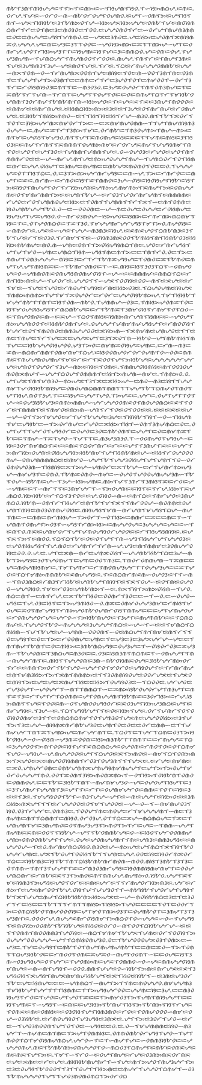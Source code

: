 ᜈᜀᜎᜂᜈᜎᜈᜐᜌᜌᜇᜎᜎᜅᜎᜇᜈᜅᜇᜑᜎᜐᜌᜈᜎᜐᜏۦᜎᜑᜐᜅᜈᜊᜌۦᜇᜈᜇۦᜏᜆᜌۦᜎᜉᜇᜑᜏᜆᜏᜑᜈᜑᜈᜀᜏᜆᜏᜌᜎᜏᜌᜈᜏۦᜇᜌᜎᜑᜏᜈᜎᜅᜇᜌᜎᜐᜎᜈᜎᜑᜌᜁᜎᜐᜐᜀᜇᜂᜎᜀᜈᜅᜏᜎᜌᜑᜐᜅᜌᜁᜐᜅᜌᜌᜇᜏᜈᜀᜎᜉᜇᜈᜏᜐᜈᜊᜈᜆᜎᜆᜇᜏᜎᜈᜇᜂᜇᜈᜏᜂᜏᜇᜎᜏᜏۦᜇᜌᜌᜏᜈᜏᜎᜆᜇᜑᜏᜆᜌᜎᜈᜉᜈᜂᜈᜈᜇᜏᜇᜇᜈᜌᜌᜇᜌᜐᜎᜋᜈᜈᜏۦᜇᜑᜌᜁᜇᜂᜈᜏᜇۦᜌᜇᜐᜅᜇᜌᜏᜈᜎᜁᜈᜐᜈᜁᜏۦᜌᜌᜌۦᜌᜇᜈᜇᜌᜂᜇᜂᜎᜎᜏᜏᜇᜑᜌᜏᜐᜅᜈᜅᜇᜁᜎᜎᜈᜅᜌᜑᜌᜎᜇᜏᜈᜆᜌۦᜌᜏᜎᜆᜐᜅᜌᜂᜎᜎᜇᜐᜌᜈᜇᜐᜎᜉᜇᜂᜇᜈᜈᜊᜏۦᜌᜇᜏᜈᜇᜏᜌۦᜎᜌᜌᜂᜈᜌᜈᜑᜎᜉᜈᜊᜌᜆᜎᜈᜌᜈᜏᜏᜎᜆᜏᜏᜇۦᜈᜌᜌۦᜎᜈᜎᜆᜇᜎᜈᜌᜎᜂᜈᜇᜎᜉᜇᜂᜌᜈᜈᜂᜎᜂᜌᜑᜌᜇᜈᜏᜎᜉᜇۦᜎᜆᜇۦᜎᜊᜇᜆᜈᜉᜌᜌᜏᜈᜈᜀᜇᜌᜌᜑᜈᜁᜎᜏᜈᜑᜏᜑᜎᜆᜈᜌᜈᜁᜏᜏᜈᜎᜌᜇᜈᜐᜇᜎᜏᜇᜈᜑᜏᜏᜎᜂᜈᜎᜈᜇᜏᜂᜈᜎᜇᜎᜌᜌᜎᜉᜎᜅᜏᜂᜈᜎᜇᜇᜈᜈᜇᜆᜎᜆᜇᜂᜌᜏᜎᜏᜎᜇᜈᜋᜏᜏᜎᜑᜏᜆᜎᜂᜎᜆᜇᜆᜏᜐᜈᜐᜏᜂᜇᜈᜎᜎᜇᜑᜈᜂᜏᜂᜏۦᜇᜂᜌᜁᜏᜌᜏᜆᜎᜈᜎᜏᜈᜂᜈᜉᜇᜎᜇᜁᜈᜀᜎᜆᜎᜉᜈᜑᜎᜆᜈᜎᜇᜌᜌᜎᜎᜏᜌᜎᜏᜇᜇᜏᜇᜈᜈᜌᜎᜊᜎᜆᜎᜋᜐᜀᜏᜌᜈᜈᜎᜂᜏᜆᜈᜉᜎᜀᜈᜀᜈᜎᜈᜑᜐᜅᜌᜏᜇᜎᜇᜌᜇᜁᜎᜁᜇᜂᜈᜌᜎᜈᜏᜏᜏᜇᜇᜈᜈᜋᜇᜇᜈᜆᜈᜌᜇۦᜇᜐᜈᜊᜐᜅᜈᜅᜇᜂᜇᜇᜎᜂᜌᜇᜏᜎᜈᜆᜈᜉᜇᜆᜏᜈᜌᜌᜇۦᜇᜂᜐᜀᜎᜈᜐᜅᜈᜈᜏᜑᜇᜎᜎᜐᜎᜐᜇᜐᜎᜆᜌᜑᜈᜂᜏۦᜈᜎᜎᜀᜎᜁᜏᜆᜎᜎᜏᜎᜇᜂᜐᜅᜌᜆᜈᜁᜈᜋᜏᜆᜎᜅᜇᜑᜇᜁᜈᜋᜈᜌᜏᜈᜈᜑᜎᜎᜌᜎᜈᜉᜈᜐᜈᜂᜏᜌᜌᜑᜇۦᜈᜉᜇᜁᜎᜆᜎᜂᜈᜅᜎᜋᜇۦᜏᜆᜈᜀᜇᜎᜈᜂᜏᜌᜈᜅᜎᜈᜌᜑᜈᜅᜇᜈᜎᜋᜇᜌᜏᜐᜎᜋᜌᜂᜏۦᜈᜎᜎᜉᜎᜁᜈᜏᜈᜌᜇᜐᜇᜁᜇᜎᜎᜉᜈᜇᜈᜐᜇᜂᜎᜐᜏᜂᜇᜇᜈᜉᜎᜆᜈᜎᜎᜁᜈᜈᜈᜎᜏᜌᜈᜅᜈᜋᜇᜆᜏᜆᜌᜁᜈᜉᜎᜉᜌᜐᜈᜋᜎᜈᜎᜏᜇᜌᜏᜎᜇᜌᜎᜂᜏᜇᜎᜌᜈᜈᜎᜉᜈᜈᜎᜉᜇۦᜏᜑᜏᜌᜏᜂᜇᜆᜌᜏᜇᜌᜏᜎᜈᜎᜈᜈᜈᜆᜏᜇᜇᜑᜌᜑᜈᜆᜌۦᜈᜎᜌᜇᜈᜅᜌᜏᜌᜌᜎᜈᜌᜑᜎᜌᜈᜊᜏᜆᜎᜏᜎᜐᜈᜇᜈᜆᜇᜌᜌۦᜏᜐᜌᜎᜇᜂᜈᜌᜇᜈᜌᜈᜇᜇᜈᜀᜌᜁᜈᜏᜈᜏᜎᜏᜇᜇᜏۦᜎᜌᜌᜌᜌᜁᜏᜎᜎᜐᜎᜊᜇۦᜏۦᜇᜂᜎᜅᜈᜅᜌᜆᜈᜆᜌᜐᜇᜇᜈᜑᜌۦᜎᜅᜇᜆᜈᜆᜏᜇᜇᜈᜌᜎᜇᜁᜇۦᜈᜆᜈᜑᜇᜆᜈᜏᜇᜐᜎᜁᜎᜈᜈᜏᜇᜂᜌᜑᜏᜐᜇᜐᜏᜐᜌᜎᜐᜀᜇᜐᜎᜅᜇᜐᜏᜎᜈᜉᜌᜎᜏᜆᜎᜆᜐᜅᜌᜈᜇᜌᜈᜅᜌۦᜈᜋᜈᜅᜎᜁᜈᜌᜎᜅᜇᜏᜈᜌᜌᜈᜇᜏᜎᜋᜈᜆᜈᜈᜎᜅᜇᜇᜌᜈᜎᜀᜌᜑᜇᜆᜏᜂᜎᜉᜏᜆᜈᜆᜌᜈᜎᜇᜈᜈᜈᜈᜇᜆᜌᜏᜇᜆᜏᜎᜌᜈᜈᜏᜌᜇᜐᜅᜇᜎᜏᜈᜎᜎᜌᜈᜈᜎᜎᜆᜎᜁᜎᜑᜇᜈᜎᜏᜈᜈᜇᜐᜏᜌᜈᜀᜌᜌᜎᜀᜏۦᜏᜑᜇᜑᜏᜏᜏᜈᜇᜑᜌᜑᜈᜇᜏᜌᜇᜏᜌᜌᜇᜆᜏᜐᜈᜌᜇᜐᜌᜂᜌᜎᜌᜁᜌᜐᜏۦᜏᜑᜈᜆᜏᜂᜈᜏᜌᜑᜐᜅᜌᜏᜇᜐᜈᜅᜇᜆᜈᜆᜈᜅᜈᜊᜈᜋᜎᜐᜇᜎᜇۦᜏᜎᜌᜏᜈᜊᜏᜇᜎᜁᜎᜂᜏۦᜎᜋᜌᜌᜈᜆᜌᜆᜌᜐᜎᜋᜎᜅᜏۦᜈᜌᜏᜐᜇᜑᜈᜈᜏᜆᜇۦᜌᜁᜇᜑᜌᜇᜎᜌᜌᜑᜈᜂᜈᜂᜇᜐᜌۦᜇᜁᜈᜁᜌᜏᜎᜊᜈᜀᜈᜂᜇᜂᜎᜀᜎᜉᜇᜆᜎᜇᜏᜂᜏۦᜎᜆᜈᜋᜎᜎᜇᜑᜏᜐᜈᜂᜈᜁᜏᜏᜎᜀᜈᜐᜎᜈᜎᜐᜈᜀᜏᜂᜇᜐᜐᜅᜈᜀᜈᜌᜇᜈᜏۦᜈᜑᜌᜈᜇᜏᜈᜎᜎᜅᜏᜐᜌᜐᜈᜊᜎᜈᜇۦᜌᜏᜇᜆᜈᜆᜌᜐᜎᜌᜎᜉᜎᜋᜏᜑᜌᜈᜇᜌᜈᜊᜎᜐᜈᜑᜌᜐᜎᜈᜇᜈᜎᜅᜇᜇᜎᜈᜎᜆᜏۦᜏᜇᜎᜅᜇᜈᜈᜉᜎᜏᜈᜂᜌᜌᜌᜑᜈᜐᜇᜂᜇᜆᜎᜆᜎᜀᜈᜁᜌᜐᜌᜇᜎᜏᜈᜏᜇᜁᜎᜀᜈᜏᜇᜈᜌᜎᜌۦᜌᜎᜈᜐᜈᜁᜇᜑᜎᜀᜈᜆᜏᜈᜏᜇᜎᜑᜇۦᜈᜐᜇᜐᜎᜂᜏᜂᜎᜊᜎᜑᜏᜈᜌᜏᜌᜇᜏᜑᜌᜈᜈᜏᜈᜁᜏᜈᜌᜐᜈᜏᜈᜉᜏᜐᜎᜑᜌᜑᜇᜇᜈᜈᜈᜉᜇᜈᜈᜊᜎᜊᜇᜆᜈᜎᜐᜅᜈᜇᜌᜑᜎᜉᜏᜆᜇۦᜌᜌᜏᜎᜎᜑᜌᜁᜎᜏᜏᜐᜇᜏᜏᜑᜈᜎᜇᜁᜌᜇᜇᜆᜎᜋᜇᜑᜎᜌᜇᜎᜌᜏᜇᜆᜈᜏᜌᜎᜌᜐᜇᜆᜈᜇᜐᜅᜏᜂᜇۦᜎᜊᜌᜏᜌᜈᜇᜐᜌᜁᜎᜈᜈᜅᜈᜈᜈᜅᜎᜌᜎᜋᜎᜁᜏᜌᜏᜆᜇᜆᜏᜆᜇᜌᜌᜏᜐᜀᜈᜅᜌۦᜎᜋᜎᜐᜐᜀᜎᜋᜌᜆᜈᜀᜎᜎᜈᜎᜇᜐᜎᜏᜈᜑᜈᜀᜏۦᜎᜌᜈᜈᜌᜑᜏᜂᜇۦᜎᜈᜐᜅᜌᜏᜈᜁᜎᜏᜇᜐᜎᜋᜏᜌᜏᜐᜌᜐᜎᜆᜈᜊᜈᜀᜌᜇᜇᜆᜎᜀᜈᜁᜎᜂᜈᜋᜏᜐᜎᜆᜈᜋᜎᜏᜎᜊᜏᜑᜇᜎᜈᜌᜏᜈᜏᜇᜈᜑᜇᜁᜌᜑᜎᜊᜏᜎᜈᜐᜇᜐᜈᜅᜈᜆᜌᜈᜎᜐᜈᜇᜇᜑᜌᜏᜌᜎᜈᜅᜌᜌᜈᜏᜏᜎᜇᜐᜈᜀᜏᜈᜎᜉᜇۦᜏᜌᜌᜌᜎᜉᜈᜋᜈᜉᜌᜐᜌᜎᜇᜆᜈᜏᜏᜐᜎᜀᜌᜆᜇᜏᜎᜎᜈᜏᜈᜏᜇᜈᜈᜂᜌᜌᜏᜏᜇᜁᜐᜅᜈᜑᜎᜁᜈᜋᜈᜇᜌᜈᜌᜏᜇᜎᜎᜇᜈᜇᜎᜈᜌᜇᜎᜆᜎᜌᜇᜁᜇᜌᜌᜁᜌᜎᜇᜂᜎᜁᜏᜎᜈᜑᜐᜀᜏᜑᜌᜎᜈᜀᜈᜐᜎᜈᜎᜌᜇᜇᜐᜀᜌᜌᜏᜐᜌᜏᜏۦᜌᜂᜎᜅᜏᜇᜈᜋᜈᜁᜏᜐᜌᜁᜌᜈᜇۦᜇᜆᜈᜑᜈᜂᜇᜁᜈᜑᜈᜊᜈᜆᜈᜈᜎᜏᜈᜋᜈᜋᜎᜊᜌۦᜇᜐᜏᜏᜈᜌᜏᜆᜏᜆᜏᜌᜈᜎᜏᜑᜏᜏᜇᜈᜈᜈᜇᜎᜈᜉᜌᜈᜏᜌᜈᜉᜎᜋᜇᜆᜇᜆᜎᜁᜏᜏᜎᜌᜎᜅᜐᜀᜌᜇᜌᜌᜌᜌᜌᜆᜌᜆᜌᜇᜌᜈᜏᜎᜏᜌᜏᜆᜎᜂᜌᜑᜈᜅᜇᜐᜇᜎᜏᜈᜇۦᜎᜈᜈᜌᜏᜐᜈᜐᜇᜈᜎᜏᜏᜂᜏᜌᜈᜏᜈᜁᜈᜉᜎᜑᜌᜌᜎᜊᜏᜌᜎᜏᜈᜈᜈᜎᜇᜐᜎᜅᜈᜌᜈᜑᜈᜋᜇۦᜎᜈᜈᜅᜏۦᜏۦᜌᜎᜌᜁᜎᜈᜎᜋᜈᜂᜏᜑᜈᜅᜌᜁᜎᜂᜎᜁᜇᜁᜐᜅᜌᜑᜇᜈᜏᜑᜈᜂᜇᜐᜎᜎᜌᜌᜈᜋᜎᜉᜏᜐᜐᜀᜈᜐᜌᜇᜏᜈᜏᜌᜈᜊᜈᜈᜎᜈᜈᜎᜎᜎᜌᜌᜎᜀᜎᜊᜈᜉᜏᜎᜈᜏᜎᜌᜎᜐᜌۦᜈᜏᜎᜂᜌۦᜎᜇᜇᜐᜌᜇᜌᜌᜎᜌᜏۦᜎᜅᜌᜁᜇۦᜌᜆᜇۦᜏᜌᜎᜌᜎᜎᜏᜎᜌᜑᜇᜏᜌᜂᜐᜀᜌᜂᜇᜈᜈᜅᜈᜈᜌᜑᜌᜆᜌᜌᜏᜏᜈᜁᜏᜎᜈᜏᜌᜏᜈᜊᜇᜁᜎᜎᜏᜆᜇᜎᜈᜈᜈᜎᜇᜎᜈᜋᜏᜇᜈᜅᜈᜑᜌᜈᜎᜆᜎᜏᜇᜏᜎᜏᜏᜇᜇۦᜇᜇᜇᜁᜇᜇᜌᜑᜌᜑᜏᜎᜎᜅᜎᜋᜌᜏᜇᜆᜎᜉᜎᜀᜌᜌᜇᜂᜌᜇᜎᜐᜐᜀᜎᜐᜎᜑᜏᜑᜎᜐᜌᜈᜎᜋᜇᜌᜐᜀᜇᜑᜎᜅᜏᜆᜈᜉᜇᜆᜌᜏᜇᜁᜐᜅᜎᜐᜎᜑᜏᜈᜎᜂᜈᜉᜈᜊᜇᜏᜇۦᜏᜌᜎᜉᜎᜎᜌᜆᜏᜎᜌᜐᜏᜆᜇᜏᜌᜏᜇᜂᜏᜇᜈᜀᜏᜈᜎᜇᜌᜌᜎᜇᜏᜇᜈᜋᜈᜁᜎᜀᜇᜇᜎᜈᜌᜑᜎᜁᜎᜌᜏᜑᜎᜉᜎᜎᜇۦᜈᜂᜌᜂᜈᜂᜏۦᜎᜑᜏᜏᜈᜌᜏᜎᜌᜐᜌᜑᜇᜐᜇᜂᜏᜆᜈᜋᜈᜊᜎᜁᜇᜇᜈᜁᜎᜊᜏᜆᜈᜆᜇᜆᜇᜇᜌᜎᜎᜂᜈᜉᜎᜁᜇᜇᜌᜆᜎᜅᜈᜆᜐᜅᜏᜌᜈᜇᜏᜐᜌᜌᜐᜅᜐᜀᜈᜋᜎᜌᜎᜐᜈᜀᜈᜇᜌᜑᜇᜐᜎᜆᜏᜌᜏᜏᜏᜈᜌᜑᜏᜈᜌᜈᜈᜈᜈᜊᜇᜇᜈᜋᜏᜑᜌᜌᜎᜀᜎᜌᜌᜂᜏᜐᜌᜎᜌᜎᜌᜈᜎᜎᜏᜑᜏᜆᜏᜈᜏᜌᜏᜂᜈᜑᜎᜐᜈᜐᜇᜁᜎᜅᜌᜑᜌᜈᜏᜆᜇᜁᜎᜀᜌᜑᜇᜆᜎᜉᜈᜆᜈᜅᜌᜂᜌᜑᜈᜋᜌᜂᜎᜇᜏᜈᜏۦᜎᜀᜈᜁᜏᜈᜏᜑᜈᜋᜇᜑᜏᜌᜏᜎᜌᜏᜏᜌᜈᜌᜌᜂᜈᜑᜎᜀᜎᜏᜌᜑᜐᜀᜈᜇᜌᜑᜎᜂᜌᜑᜐᜅᜌᜈᜇۦᜈᜅᜎᜉᜎᜂᜈᜆᜎᜂᜈᜐᜎᜁᜇᜆᜏᜇᜌᜑᜌᜈᜇᜇᜎᜑᜈᜆᜎᜎᜇᜂᜈᜋᜌᜆᜎᜑᜎᜅᜏᜌᜈᜇᜇᜐᜎᜇᜎᜆᜌۦᜐᜅᜎᜁᜌۦᜈᜊᜏۦᜐᜅᜐᜀᜇᜆᜎᜊᜎᜂᜎᜏᜇᜇᜌۦᜏᜐᜏᜑᜈᜑᜇᜈᜎᜊᜇᜎᜈᜆᜌᜏᜇᜂᜈᜌᜈᜊᜏۦᜐᜀᜈᜑᜏᜈᜎᜆᜎᜐᜌᜆᜇᜈᜎᜀᜎᜋᜎᜁᜎᜎᜈᜆᜏᜏᜌᜑᜈᜏᜈᜈᜇᜏᜌᜌᜈᜎᜈᜐᜇᜈᜏᜂᜏᜈᜈᜉᜏᜐᜇۦᜈᜐᜌᜐᜎᜋᜈᜑᜈᜆᜌᜈᜎᜋᜌᜐᜎᜊᜌᜑᜈᜌᜎᜈᜇᜑᜇᜈᜈᜇᜈᜆᜈᜐᜌᜑᜎᜅᜏᜆᜎᜑᜏᜎᜐᜅᜇᜈᜈᜆᜇᜁᜇᜇᜈᜇᜎᜑᜎᜌᜈᜈᜎᜏᜈᜌᜎᜅᜏᜂᜎᜑᜌᜐᜎᜆᜈᜅᜐᜅᜇᜈᜌᜌᜏᜌᜇᜂᜌᜌᜌᜇᜌᜇᜇᜑᜎᜇᜈᜎᜏۦᜈᜁᜇᜌᜈᜋᜏᜆᜎᜌᜎᜉᜈᜏᜌᜐᜏᜆᜌᜏᜏᜇᜇᜆᜎᜐᜌᜐᜈᜐᜇۦᜇᜌᜎᜁᜎᜅᜎᜇᜈᜏᜏۦᜎᜊᜎᜊᜎᜀᜇᜏᜇᜏᜎᜌᜎᜎᜈᜑᜌᜂᜎᜐᜌᜆᜌᜎᜌᜌᜏᜂᜇᜇᜌᜏᜈᜐᜌᜐᜎᜎᜌۦᜈᜏᜇᜆᜌᜈᜎᜆᜎᜆᜈᜑᜌۦᜌᜂᜇᜈᜎᜈᜈᜋᜇᜂᜏᜈᜌᜆᜏᜐᜇᜏᜏۦᜏۦᜌۦᜇۦᜌᜎᜇᜁᜈᜑᜈᜆᜇᜌᜈᜁᜏᜐᜎᜑᜌᜌᜈᜀᜐᜀᜎᜊᜇᜂᜌᜑᜈᜀᜎᜅᜌᜐᜇᜂᜏᜎᜌᜏᜈᜉᜎᜇᜌᜈᜇᜏᜏᜎᜈᜂᜇۦᜎᜈᜏᜆᜏᜈᜈᜌᜈᜑᜎᜁᜈᜇᜇᜌᜇᜈᜏᜌᜈᜐᜈᜋᜇۦᜎᜋᜎᜌᜈᜆᜇᜆᜎᜈᜏᜈᜌᜂᜌᜆᜎᜎᜏᜌᜌᜂᜌᜇᜇᜁᜎᜌᜏᜇᜎᜊᜎᜋᜈᜅᜈᜈᜈᜀᜇᜁᜈᜉᜌᜐᜇۦᜎᜇᜈᜊᜈᜆᜈᜁᜈᜑᜏᜌᜏᜂᜇᜎᜎᜑᜈᜑᜎᜈᜏᜂᜈᜊᜇᜆᜈᜂᜎᜆᜐᜀᜇᜌᜈᜀᜌᜎᜈᜐᜎᜇᜎᜁᜎᜏᜌᜑᜇᜏᜎᜈᜇᜏᜌᜏᜏᜑᜌᜌᜏᜐᜏۦᜎᜋᜇᜆᜏᜂᜇᜌᜈᜀᜈᜅᜎᜑᜇۦᜈᜁᜎᜐᜎᜁᜈᜅᜏᜐᜈᜑᜎᜉᜏۦᜈᜊᜇᜈᜎᜑᜇᜈᜎᜆᜌۦᜇᜁᜎᜀᜎᜐᜏᜇᜏᜏᜈᜆᜎᜂᜏᜇᜇᜑᜎᜑᜏۦᜇᜑᜏᜌᜏᜑᜌᜐᜇᜎᜌۦᜏᜂᜇᜐᜎᜇᜎᜅᜌᜂᜈᜐᜏᜑᜏۦᜈᜁᜇᜏᜈᜋᜏᜌᜌᜂᜈᜋᜇᜆᜈᜐᜎᜋᜏᜌᜇᜁᜏᜎᜈᜆᜌᜐᜎᜆᜈᜅᜌᜏᜈᜀᜏᜌᜈᜆᜏᜐᜎᜈᜈᜌᜇᜇᜇᜌᜎᜉᜈᜌᜏᜌᜇᜆᜏᜈᜌᜌᜏᜆᜌᜇᜌᜆᜏᜑᜎᜅᜐᜀᜈᜌᜏᜇᜎᜂᜌᜎᜇᜈᜌᜈᜈᜀᜇᜇᜎᜊᜈᜊᜈᜉᜇۦᜎᜌᜌᜏᜎᜀᜏᜑᜈᜌᜌᜌᜇᜂᜌᜌᜌᜎᜈᜊᜇᜑᜌᜑᜎᜑᜇᜇᜎᜋᜈᜊᜎᜊᜈᜐᜈᜑᜎᜉᜎᜀᜌᜇᜌᜑᜌᜈᜈᜑᜏᜏᜏᜈᜎᜑᜏᜇᜈᜊᜌᜎᜈᜎᜈᜋᜇᜈᜎᜆᜎᜎᜏᜇᜌᜐᜎᜇᜏᜇᜎᜅᜇᜆᜏᜏᜈᜌᜇᜌᜈᜇᜎᜇᜌᜂᜇᜂᜇᜂᜌᜁᜌᜆᜌᜑᜌᜇᜇᜎᜈᜎᜈᜉᜎᜀᜈᜎᜇᜏᜇᜈᜐᜅᜇᜂᜈᜀᜈᜊᜌᜐᜇᜏᜌᜂᜌᜇᜎᜑᜏᜐᜏᜆᜏᜂᜇᜁᜌᜂᜈᜑᜎᜀᜌᜏᜈᜇᜎᜂᜈᜊᜌᜇᜈᜂᜏᜇᜇۦᜏᜂᜇᜐᜈᜂᜈᜎᜈᜊᜈᜇᜎᜑᜏᜈᜌᜌᜎᜎᜈᜑᜈᜌᜌᜆᜈᜎᜇۦᜈᜐᜎᜎᜌᜌᜏᜈᜇᜂᜈᜑᜈᜀᜏᜐᜈᜁᜏᜌᜇᜂᜐᜀᜌᜆᜈᜅᜏᜆᜎᜆᜇᜇᜈᜈᜎᜅᜏᜆᜎᜀᜎᜌᜏᜑᜌᜌᜎᜏᜎᜋᜏᜆᜏᜇᜌᜐᜏᜌᜎᜇᜎᜆᜈᜆᜈᜌᜇᜈᜎᜋᜈᜂᜐᜅᜎᜅᜎᜁᜈᜎᜈᜈᜈᜅᜇᜎᜎᜂᜏᜈᜈᜐᜏᜌᜇᜏᜏᜆᜌᜁᜇᜎᜌᜁᜏᜇᜈᜐᜎᜅᜇᜌᜇᜌᜇᜁᜈᜉᜎᜐᜇᜇᜐᜅᜎᜏᜌᜐᜏᜂᜇᜑᜎᜊᜏᜏᜇۦᜌᜆᜌᜏᜇᜆᜌᜂᜏᜌᜎᜑᜌᜏᜌᜆᜎᜑᜈᜎᜎᜈᜈᜊᜎᜑᜇᜁᜈᜅᜐᜀᜏᜌᜏᜆᜌᜎᜈᜂᜌᜎᜇᜈᜎᜁᜎᜂᜇᜆᜎᜌᜎᜆᜎᜊᜏᜈᜈᜇᜌᜎᜏᜈᜌᜌᜈᜎᜐᜀᜈᜁᜇᜂᜏᜆᜐᜅᜇᜆᜌۦᜐᜅᜈᜈᜎᜎᜌᜇᜎᜏᜏᜇᜈᜑᜏᜎᜌᜈᜏᜏᜌᜐᜏᜆᜇᜁᜏᜂᜌᜎᜐᜅᜌᜂᜈᜊᜇᜌᜎᜇᜈᜆᜌᜐᜇۦᜎᜂᜌᜑᜇۦᜎᜊᜎᜌᜐᜀᜌᜎᜎᜇᜏᜇᜐᜅᜎᜌᜇۦᜏᜆᜎᜉᜈᜆᜎᜏᜎᜏᜏᜐᜏᜏᜈᜋᜇᜂᜎᜎᜇᜏᜈᜊᜈᜊᜈᜋᜎᜏᜎᜌᜈᜂᜏᜎᜌᜁᜈᜇᜌᜌᜏᜏᜐᜅᜇᜂᜎᜉᜎᜅᜎᜂᜇᜌᜌᜑᜈᜐᜈᜁᜈᜆᜈᜀᜌᜂᜏᜇᜌᜈᜎᜏᜇᜏᜇᜇᜏᜆᜇᜈᜈᜑᜇᜎᜎᜉᜈᜉᜌᜆᜎᜈᜎᜁᜎᜌᜈᜅᜌᜇᜈᜆᜌᜆᜈᜎᜇۦᜎᜊᜏᜎᜇᜎᜌᜆᜎᜊᜈᜇᜏᜂᜎᜅᜐᜀᜏᜐᜌᜑᜏᜑᜏᜐᜈᜑᜌᜂᜈᜁᜏᜏᜈᜇᜐᜅᜈᜂᜈᜀᜎᜎᜈᜈᜎᜇᜇᜆᜈᜌᜌᜁᜎᜊᜇᜂᜌᜌᜏᜏᜎᜅᜈᜎᜏᜏᜇᜐᜎᜉᜎᜁᜈᜊᜈᜊᜌᜇᜏᜌᜏᜈᜇᜆᜈᜏᜎᜏᜇᜏᜎᜊᜈᜋᜎᜌᜏᜑᜌᜐᜌᜑᜌۦᜈᜌᜌᜏᜏᜇᜌᜎᜎᜊᜌᜏᜇᜁᜎᜅᜈᜏᜇᜑᜈᜋᜎᜊᜎᜏᜈᜅᜈᜅᜎᜁᜌᜏᜇᜁᜇᜈᜌᜏᜏᜐᜈᜈᜎᜆᜏᜂᜎᜏᜌᜂᜈᜎᜎᜎᜌᜁᜇۦᜇᜆᜌᜇᜈᜋᜈᜇᜇᜁᜏۦᜌᜈᜌᜆᜏᜈᜇᜏᜈᜀᜌᜈᜈᜁᜌᜈᜌᜐᜈᜋᜈᜌᜌᜎᜇᜌᜎᜅᜎᜅᜏᜌᜎᜋᜏᜆᜏᜌᜌᜌᜎᜈᜏۦᜏᜏᜎᜁᜏᜈᜎᜂᜐᜅᜈᜏᜈᜁᜈᜅᜎᜑᜏᜎᜐᜅᜎᜏᜐᜀᜈᜎᜏᜈᜏᜇᜏᜈᜈᜏᜌۦᜇᜇᜎᜀᜇᜂᜐᜀᜎᜈᜎᜑᜈᜉᜈᜋᜌᜂᜏᜑᜌᜇᜏᜌᜏᜌᜎᜐᜌᜎᜇᜂᜇᜂᜎᜉᜈᜉᜎᜌᜌᜈᜎᜂᜇᜌᜎᜎᜇᜆᜎᜇᜏᜌᜈᜋᜌᜆᜏᜇᜈᜈᜇᜎᜏᜎᜇᜐᜇᜂᜇᜇᜎᜂᜇۦᜎᜋᜌᜐᜏᜏᜎᜀᜎᜑᜈᜂᜎᜌᜌᜑᜌᜎᜇᜑᜈᜇᜌᜌᜎᜇᜐᜅᜏᜇᜇᜂᜈᜊᜐᜅᜈᜁᜌᜎᜎᜎᜇᜆᜌᜌᜏᜏᜇᜏᜎᜋᜎᜌᜏᜏᜇᜑᜌᜑᜏᜑᜎᜑᜈᜋᜈᜉᜏᜂᜎᜐᜏۦᜏᜂᜎᜆᜌᜆᜇۦᜏᜈᜈᜂᜇۦᜎᜏᜏᜌᜎᜈᜇᜈᜏᜌᜇᜆᜎᜋᜌᜌᜌᜈᜎᜑᜈᜇᜎᜂᜈᜌᜈᜇᜈᜎᜎᜊᜈᜈᜎᜇᜈᜐᜏۦᜏᜆᜏᜂᜌۦᜏᜎᜎᜊᜇᜁᜌᜑᜈᜊᜈᜊᜌᜇᜎᜁᜇᜎᜌᜈᜌᜈᜎᜋᜇᜂᜈᜌᜈᜏᜇᜏᜎᜈᜌᜂᜌᜂᜎᜅᜈᜏᜎᜅᜎᜆᜇᜌᜇᜑᜎᜈᜈᜑᜌᜌᜎᜈᜌᜈᜇᜁᜈᜇᜏᜏᜎᜎᜐᜀᜌᜑᜌᜎᜎᜀᜏᜈᜈᜀᜌᜇᜏᜑᜇᜐᜏᜎᜌᜆᜏᜏᜈᜈᜌᜌᜈᜅᜏᜈᜏᜏᜈᜀᜌᜎᜎᜌᜇۦᜏᜌᜇᜌᜏᜈᜌᜌᜈᜎᜎᜈᜇᜌᜈᜂᜇᜈᜈᜂᜌᜐᜇᜇᜈᜌᜌᜏᜌᜑᜎᜇᜏۦᜈᜆᜈᜋᜈᜊᜏᜐᜏۦᜈᜂᜏᜇᜌᜑᜈᜅᜌᜇᜌᜎᜈᜊᜎᜁᜎᜐᜎᜀᜏᜌᜌᜆᜌᜈᜇۦᜌᜁᜎᜀᜏᜌᜎᜏᜏᜐᜎᜀᜎᜎᜌᜈᜇᜌᜌۦᜏᜏᜇᜐᜇᜐᜏᜆᜈᜁᜏᜆᜎᜊᜇᜁᜐᜀᜈᜂᜇᜐᜎᜀᜎᜈᜎᜊᜐᜀᜈᜀᜈᜆᜈᜏᜈᜑᜈᜏᜏۦᜈᜐᜎᜂᜈᜀᜎᜂᜎᜂᜇᜏᜎᜈᜈᜑᜎᜈᜎᜂᜎᜉᜌᜎᜎᜁᜇᜆᜈᜂᜏᜂᜈᜆᜌᜐᜇᜐᜏᜈᜈᜐᜈᜋᜈᜋᜎᜇᜏᜏᜌᜌᜈᜊᜈᜆᜇᜆᜈᜀᜇᜁᜎᜂᜎᜅᜈᜏᜇᜈᜎᜈᜈᜉᜌۦᜈᜌᜈᜅᜏۦᜐᜀᜏۦᜌᜌᜎᜁᜎᜋᜇᜐᜈᜂᜎᜅᜌᜐᜇᜌᜏᜎᜏᜆᜇᜇᜈᜇᜌᜆᜇᜎᜎᜆᜈᜌᜏᜆᜐᜅᜈᜂᜇۦᜌᜆᜇᜆᜈᜅᜎᜇᜌᜁᜈᜆᜏᜏᜎᜀᜌۦᜏᜐᜎᜉᜎᜉᜌᜂᜏᜎᜎᜑᜈᜀᜐᜀᜎᜌᜏᜆᜌᜎᜌᜐᜎᜀᜎᜁᜎᜉᜌᜇᜈᜉᜎᜊᜐᜀᜐᜀᜈᜅᜐᜅᜌᜁᜇᜑᜌᜑᜈᜏᜐᜀᜈᜊᜇᜂᜇᜎᜇᜂᜏᜆᜎᜆᜇᜐᜇᜇᜎᜀᜎᜎᜎᜆᜈᜎᜎᜈᜐᜅᜎᜐᜐᜅᜎᜌᜏᜇᜇᜇᜇᜎᜏᜎᜇᜏᜏᜆᜎᜅᜇᜏᜈᜊᜐᜀᜏᜎᜈᜉᜏᜏᜏᜐᜇᜌᜎᜋᜏᜎᜈᜅᜏᜂᜎᜇᜏᜌᜈᜀᜏᜎᜇᜂᜈᜌᜎᜂᜎᜂᜌᜂᜈᜎᜇۦᜏᜏᜏᜆᜌۦᜈᜌᜌᜁᜈᜆᜏᜐᜈᜋᜎᜅᜈᜊᜏᜎᜏᜑᜌᜌᜇᜑᜏᜑᜎᜌᜌᜐᜎᜇᜈᜏᜐᜅᜏᜏᜈᜀᜎᜀᜐᜀᜌᜇᜈᜐᜏᜇᜏᜆᜏᜑᜈᜎᜏᜏᜎᜊᜐᜀᜌᜆᜌᜑᜇᜇᜎᜎᜏᜈᜈᜎᜈᜏᜏᜈᜈᜂᜎᜌᜏᜐᜇᜑᜈᜊᜎᜋᜈᜋᜎᜀᜌᜁᜎᜉᜈᜇᜏᜆᜎᜏᜏᜐᜎᜅᜏᜌᜌᜆᜏᜏᜌᜌᜌᜑᜌᜎᜎᜊᜈᜐᜏᜈᜌᜂᜏۦᜏᜇᜎᜀᜌᜏᜏᜏᜌᜁᜏᜂᜎᜏᜈᜅᜇᜑᜌᜂᜇۦᜎᜋᜇᜏᜌᜐᜎᜇᜈᜀᜎᜏᜎᜈᜌᜎᜈᜌᜈᜌᜈᜀᜎᜇᜇᜈᜇᜁᜏᜑᜎᜅᜎᜏᜈᜎᜎᜊᜌᜂᜐᜀᜏᜇᜇᜆᜈᜏᜏᜎᜏᜈᜇᜁᜌᜁᜏᜑᜈᜌᜎᜏᜏᜈᜎᜑᜇᜇᜏᜌᜇᜐᜎᜂᜈᜑᜏᜂᜌᜐᜌᜇᜏᜎᜌᜆᜇᜎᜌᜏᜈᜅᜈᜇᜌᜁᜎᜏᜈᜈᜏᜑᜏᜑᜌᜇᜈᜈᜌᜌᜏᜐᜈᜋᜈᜌᜇᜑᜈᜑᜈᜎᜌᜐᜎᜑᜏᜏᜏۦᜈᜈᜎᜉᜌᜇᜏᜑᜐᜀᜎᜅᜈᜇᜈᜆᜌᜁᜇᜁᜎᜂᜌᜐᜏᜐᜎᜁᜌᜐᜎᜈᜌᜁᜈᜋᜈᜉᜐᜀᜌᜎᜇᜁᜎᜐᜏᜇᜐᜀᜎᜑᜇᜂᜈᜇᜌᜂᜏᜆᜎᜀᜇᜌᜇᜐᜈᜌᜇᜇᜇᜑᜌᜈᜈᜊᜎᜑᜈᜌᜎᜅᜎᜎᜈᜇᜈᜏᜌᜌᜏۦᜈᜋᜌᜌᜈᜂᜎᜋᜐᜀᜌᜎᜌᜆᜎᜎᜎᜐᜈᜈᜇᜎᜎᜅᜌᜐᜌᜆᜏᜏᜇᜌᜌᜈᜇᜐᜇᜂᜌۦᜇᜇᜈᜂᜏᜐᜌᜂᜎᜆᜏᜇᜎᜌᜏᜇᜌᜎᜌᜏᜎᜁᜇᜇᜎᜅᜈᜋᜏᜂᜎᜅᜎᜌᜈᜎᜈᜐᜌᜌᜎᜇᜇᜐᜎᜌᜈᜇᜎᜑᜌᜐᜎᜑᜇᜈᜇᜇᜌᜂᜐᜅᜎᜀᜈᜉᜎᜐᜎᜅᜎᜀᜈᜅᜎᜐᜎᜆᜌᜇᜎᜏᜈᜁᜇᜈᜇᜏᜈᜐᜇᜇᜏᜂᜏᜐᜎᜌᜎᜐᜈᜂᜈᜏᜇᜆᜏᜇᜎᜏᜈᜉᜏᜏᜏᜑᜈᜋᜇᜏᜌᜑᜏᜂᜐᜀᜇۦᜇᜆᜈᜏᜌᜐᜏᜎᜌᜂᜌᜐᜇᜂᜈᜁᜇۦᜌᜎᜎᜅᜇᜂᜏᜆᜎᜉᜏᜑᜇᜆᜇᜑᜎᜌᜏᜂᜈᜏᜏᜈᜎᜌᜎᜏᜎᜏᜇᜑᜌᜐᜇᜇᜏۦᜇۦᜏᜑᜎᜋᜌᜈᜈᜈᜇᜐᜏᜑᜈᜂᜌᜆᜎᜑᜈᜉᜈᜇᜈᜎᜈᜇᜎᜅᜌᜎᜏᜈᜈᜐᜇۦᜏᜈᜈᜏᜈᜀᜏᜆᜌᜐᜎᜌᜏᜑᜎᜌᜎᜈᜏᜏᜎᜊᜎᜋᜏᜐᜈᜌᜈᜊᜌۦᜌᜆᜏᜑᜎᜇᜎᜑᜈᜉᜎᜉᜇᜑᜏᜈᜈᜂᜐᜀᜏᜇᜇᜌᜌᜌᜏᜈᜌۦᜈᜇᜎᜀᜈᜀᜈᜅᜏᜈᜌᜌᜏᜎᜏᜑᜈᜊᜏᜂᜎᜊᜈᜌᜎᜇᜈᜀᜇᜏᜈᜁᜌᜇᜈᜇᜈᜁᜎᜌᜎᜅᜇۦᜎᜋᜎᜑᜎᜆᜏᜑᜇᜏᜌᜎᜈᜌᜇᜆᜌᜇᜏᜂᜈᜅᜈᜁᜏᜆᜈᜁᜇᜌᜇᜁᜈᜇᜇᜆᜇᜌᜇۦᜈᜐᜐᜀᜈᜌᜈᜆᜎᜑᜎᜌᜇᜈᜎᜅᜌᜏᜎᜈᜌᜂᜌᜆᜎᜅᜇᜂᜇᜏᜌᜐᜎᜀᜏᜏᜏᜎᜎᜂᜎᜎᜏᜌᜎᜎᜐᜅᜈᜇᜇᜈᜌᜆᜎᜌᜌᜏᜎᜊᜈᜋᜎᜑᜏᜂᜎᜀᜈᜌᜌᜌᜏᜎᜌᜎᜎᜉᜏᜂᜈᜏᜈᜏᜈᜊᜎᜅᜏᜆᜏᜊ

